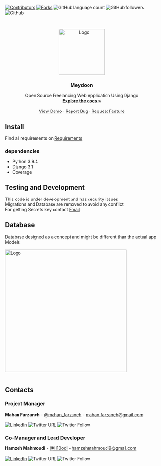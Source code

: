 [![Contributors][contributors-shield]][contributors-url]
[![Forks][forks-shield]][forks-url]
![GitHub language count](https://img.shields.io/github/languages/count/mahanfarzaneh2000/meydoon?style=flat-square)
![GitHub followers](https://img.shields.io/github/followers/mahanfarzaneh2000?style=flat-square)
![GitHub](https://img.shields.io/github/license/mahanfarzaneh2000/meydoon)

</br>
<p align="center">
  <a href="https://github.com/mahanfarzaneh2000/Meydoon">
    <img src="https://github.com/mahanfarzaneh2000/Meydoon/blob/master/dev/assets/logo.png?raw" alt="Logo" width="150" height="150">
  </a>
  <h3 align="center">Meydoon</h3>

  <p align="center">
    Open Source Freelancing Web Application Using Django
    <br />
    <a href="https://github.com/mahanfarzaneh2000/meydoon"><strong>Explore the docs »</strong></a>
    <br />
    <br />
    <a href="https://github.com/mahanfarzaneh2000/meydoon">View Demo</a>
    ·
    <a href="https://github.com/mahanfarzaneh2000/meydoon">Report Bug</a>
    ·
    <a href="https://github.com/mahanfarzaneh2000/meydoon">Request Feature</a>
  </p>
</p>

## Install
Find all requirements on <a href="requirements.txt">Requirements</a>

### dependencies
* Python 3.9.4
* Django 3.1
* Coverage

## Testing and Development
This code is under development and has security issues
</br>
Migrations and Database are removed to avoid any conflict
</br>
For getting Secrets key contact <a href="mahan.farzaneh@gmail.com">Email</a>
</br>

## Database
Database designed as a concept and might be different than the actual app Models
</br></br>
<img src="https://github.com/mahanfarzaneh2000/Meydoon/blob/master/dev/assets/db.png?raw=true" alt="Logo" width="400">
</br></br>

## Contacts

### Project Manager
<b>Mahan Farzaneh</b> - [@mahan_farzaneh](https://twitter.com/mahan_farzaneh) - mahan.farzaneh@gmail.com
</br></br>
<a href="https://www.linkedin.com/in/mahan-farzaneh/">![LinkedIn](https://shields.io/badge/-LinkedIn-black.svg?style=flat&logo=linkedin&color=555)</a>
![Twitter URL](https://img.shields.io/twitter/url?style=flat&url=https%3A%2F%2Ftwitter.com%2Fmahan_farzaneh)
![Twitter Follow](https://img.shields.io/twitter/follow/mahan_farzaneh?style=flat)

### Co-Manager and Lead Developer
<b>Hamzeh Mahmoudi</b> - [@H10odi](https://twitter.com/H10odi) - hamzehmahmoudi9@gmail.com
</br></br>
<a href="https://www.linkedin.com/in/hamzeh-mahmoudi-60605b195/">![LinkedIn](https://shields.io/badge/-LinkedIn-black.svg?style=flat&logo=linkedin&color=555)</a>
![Twitter URL](https://img.shields.io/twitter/url?style=flat&url=https%3A%2F%2Ftwitter.com%2FH10odi)
![Twitter Follow](https://img.shields.io/twitter/follow/H10odi?style=flat)





<!-- MARKDOWN LINKS & IMAGES -->
<!-- https://www.markdownguide.org/basic-syntax/#reference-style-links -->
[contributors-shield]: https://img.shields.io/github/contributors/mahanfarzaneh2000/meydoon.svg?style=flat-square
[contributors-url]: https://github.com/mahanfarzaneh2000/Meydoon/graphs/contributors
[forks-shield]: https://img.shields.io/github/forks/mahanfarzaneh2000/meydoon.svg?style=flat-square
[forks-url]: https://github.com/mahanfarzaneh2000/meydoon/network/members
[linkedin-shield]: https://img.shields.io/badge/-LinkedIn-black.svg?style=flat-square&logo=linkedin&colorB=555
[linkedin-url]: https://www.linkedin.com/in/mahan-farzaneh/
